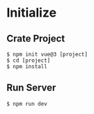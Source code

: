 # Initialize

## Crate Project
```
$ npm init vue@3 [project]
$ cd [project]
$ npm install
```
## Run Server
```
$ npm run dev
```
